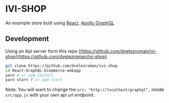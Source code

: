 # IVI-SHOP

An example store built using [React](https://reactjs.org/), [Apollo GraphQL](https://www.apollographql.com/) 

## Development

Using an Api server form this repo [https://github.com/dvelezroman/ivi-shop](https://github.com/dvelezroman/ivi-shop)

```bash
git clone https://github.com/dvelezroman/ivi-shop
cd React-GraphQL-Ecommerce-webapp
yarn # or npm install
yarn start # or npm start
```

Note: You will want to change the `uri: "http://localhost/graphql",` inside `src/app.js` with your own api url endpoint.
